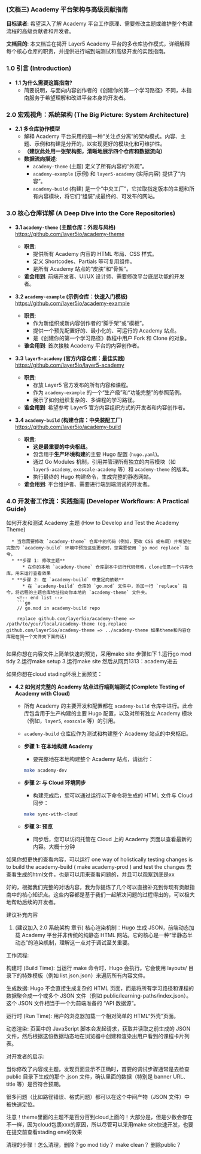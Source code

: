 ### (文档三) Academy 平台架构与高级贡献指南

**目标读者**: 希望深入了解 Academy 平台工作原理、需要修改主题或维护整个构建流程的高级贡献者和开发者。

**文档目的**: 本文档旨在揭开 Layer5 Academy 平台的多仓库协作模式，详细解释每个核心仓库的职责，并提供进行端到端测试和高级开发的实践指南。

### **1.0 引言 (Introduction)**

  * **1.1 为什么需要这篇指南?**
      * 简要说明，与面向内容创作者的《创建你的第一个学习路径》不同，本指南服务于希望理解和改进平台本身的开发者。

### **2.0 宏观视角：系统架构 (The Big Picture: System Architecture)**

  * **2.1 多仓库协作模型**
      * 解释 Academy 平台采用的是一种“关注点分离”的架构模式。内容、主题、示例和构建是分开的，以实现更好的模块化和可维护性。
      * **（建议此处用一张架构图，清晰地展示四个仓库和数据流向）**
      * **数据流向描述**:
          * `academy-theme` (主题) 定义了所有内容的“外观”。
          * `academy-example` (示例) 和 `layer5-academy` (实际内容) 提供了“内容”。
          * `academy-build` (构建) 是一个“中央工厂”，它拉取指定版本的主题和所有内容模块，将它们“组装”成最终的、可发布的网站。


### **3.0 核心仓库详解 (A Deep Dive into the Core Repositories)**

  * **3.1 `academy-theme` (主题仓库：外观与风格)** https://github.com/layer5io/academy-theme

      * **职责**:
          * 提供所有 Academy 内容的 HTML 布局、CSS 样式。
          * 定义 Shortcodes、Partials 等可复用组件。
          * 是所有 Academy 站点的“皮肤”和“骨架”。
      * **谁会用到**: 前端开发者、UI/UX 设计师、需要修改平台底层功能的开发者。

  * **3.2 `academy-example` (示例仓库：快速入门模板)** https://github.com/layer5io/academy-example

      * **职责**:
          * 作为新组织或新内容创作者的“脚手架”或“模板”。
          * 提供一个预先配置好的、最小化的、可运行的 Academy 站点。
          * 是《创建你的第一个学习路径》教程中用户 Fork 和 Clone 的对象。
      * **谁会用到**: 首次接触 Academy 平台的内容创作者。

  * **3.3 `layer5-academy` (官方内容仓库：最佳实践)** https://github.com/layer5io/layer5-academy

      * **职责**:
          * 存放 Layer5 官方发布的所有内容和课程。
          * 作为 `academy-example` 的一个“生产级”和“功能完整”的参照范例。
          * 展示了如何组织复杂的、多课程的学习路径。
      * **谁会用到**: 希望参考 Layer5 官方内容组织方式的开发者和内容创作者。

  * **3.4 `academy-build` (构建仓库：中央装配工厂)** https://github.com/layer5io/academy-build

      * **职责**:
          * **这是最重要的中央枢纽。**
          * 包含用于**生产环境构建**的主要 Hugo 配置 (`hugo.yaml`)。
          * 通过 Go Modules 机制，引用并管理所有独立的内容模块（如 `layer5-academy`, `exoscale-academy` 等）和 `academy-theme` 的版本。
          * 执行最终的 Hugo 构建命令，生成完整的静态网站。
      * **谁会用到**: 平台维护者、需要进行端到端测试的开发者。


### **4.0 开发者工作流：实践指南 (Developer Workflows: A Practical Guide)**

如何开发和测试 Academy 主题 (How to Develop and Test the Academy Theme)

      * 当您需要修改 `academy-theme` 仓库中的代码（例如，更改 CSS 或布局）并希望在完整的 `academy-build` 环境中预览这些更改时，您需要使用 `go mod replace` 指令。
      * **步骤 1: 修改主题**
          * 在你的本地 `academy-theme` 仓库副本中进行代码修改，clone任意一个内容仓库，用来运行查看效果
      * **步骤 2: 在 `academy-build` 中重定向依赖**
          * 在 `academy-build` 仓库的 `go.mod` 文件中，添加一行 `replace` 指令，将远程的主题仓库地址指向你本地的 `academy-theme` 文件夹。
        <!-- end list -->
        ```go
        // go.mod in academy-build repo

        replace github.com/layer5io/academy-theme => /path/to/your/local/academy-theme (eg.replace github.com/layer5io/academy-theme => ../academy-theme 如果theme和内容仓库是在同一个文件夹下面的话)
        ```

如果你想在内容文件上简单快速的预览，采用make site
步骤如下
1.运行go mod tidy
2.运行make setup
3.运行make site
然后从网页1313：academy进去

如果你想在cloud stading环境上面预览：

  * **4.2 如何对完整的 Academy 站点进行端到端测试 (Complete Testing of Academy with Cloud)**

      * 所有 Academy 的主要开发和配置都在 `academy-build` 仓库中进行。此仓库包含用于生产构建的主要 Hugo 配置，以及对所有独立 Academy 模块（例如，`layer5`, `exoscale` 等）的引用。

      * `academy-build` 仓库应作为测试和构建整个 Academy 站点的中央枢纽。

      * **步骤 1: 在本地构建 Academy**

          * 要完整地在本地构建整个 Academy 站点，请运行：

        <!-- end list -->

        ```bash
        make academy-dev
        ```

      * **步骤 2: 与 Cloud 环境同步**

          * 构建完成后，您可以通过运行以下命令将生成的 HTML 文件与 Cloud 同步：

        <!-- end list -->

        ```bash
        make sync-with-cloud
        ```

      * **步骤 3: 预览**

          * 同步后，您可以访问托管在 Cloud 上的 Academy 页面以查看最新的内容。大概十分钟

如果你想更快的查看内容，可以运行
 one way of holistically testing changes is to build the academy-build ( make academy-prod ) and test the changes
 去查看生成的html文件，也是可以用来查看问题的，并且可以观察到底是xx

 好的，根据我们完整的对话内容，我为你提炼了几个可以直接补充到你现有贡献指南中的核心知识点。这些内容都是基于我们一起解决问题的过程得出的，可以极大地帮助后续的开发者。

建议补充内容
1. (建议加入 2.0 系统架构 章节) 核心渲染机制：Hugo 生成 JSON，前端动态加载
Academy 平台并非传统的纯静态 HTML 网站。它的核心是一种“半静态半动态”的渲染机制，理解这一点对于调试至关重要。

工作流程:

构建时 (Build Time): 当运行 make 命令时，Hugo 会执行。它会使用 layouts/ 目录下的特殊模板（例如 list.json.json）来遍历所有内容文件。

生成数据: Hugo 不会直接生成复杂的 HTML 页面，而是将所有学习路径和课程的数据聚合成一个或多个 JSON 文件（例如 public/learning-paths/index.json）。这个 JSON 文件相当于一个为前端准备的 “API 数据源”。

运行时 (Run Time): 用户的浏览器加载一个相对简单的 HTML“外壳”页面。

动态渲染: 页面中的 JavaScript 脚本会发起请求，获取并读取之前生成的 JSON 文件，然后根据这份数据动态地在浏览器中创建和渲染出用户看到的课程卡片列表。

对开发者的启示:

当你修改了内容或主题，发现页面显示不正确时，首要的调试步骤通常是去检查 public 目录下生成的那个 .json 文件，确认里面的数据（特别是 banner URL、title 等）是否符合预期。

很多问题（比如路径错误、格式问题）都可以在这个中间产物（JSON 文件）中被快速定位。


 注意！theme里面的主题不是百分百到cloud上面的！大部分是，但是少数会存在不一样，因为cloud包裹xxx的原因，所以尽管可以采用make site快速开发，也要在提交前查看stading env的效果

 清理的步骤！怎么清理，删除？go mod tidy？
 make clean？
 删除public？